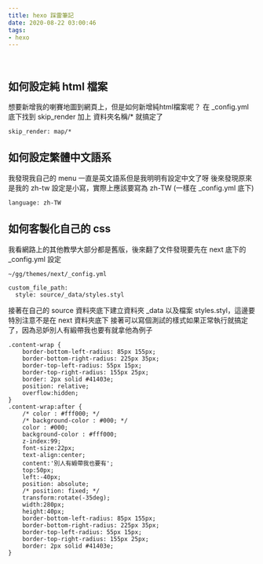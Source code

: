 ```yaml
---
title: hexo 踩雷筆記
date: 2020-08-22 03:00:46
tags:
- hexo
---
```

&nbsp;
<!-- more -->
## 如何設定純 html 檔案
想要新增我的喇賽地圖到網頁上，但是如何新增純html檔案呢？
在 _config.yml 底下找到 skip_render 加上 資料夾名稱/* 就搞定了

```
skip_render: map/*
```

## 如何設定繁體中文語系
我發現我自己的 menu 一直是英文語系但是我明明有設定中文了呀
後來發現原來是我的 zh-tw 設定是小寫，實際上應該要寫為 zh-TW (一樣在 _config.yml 底下)
```
language: zh-TW
```

## 如何客製化自己的 css
我看網路上的其他教學大部分都是舊版，後來翻了文件發現要先在 next 底下的 _config.yml 設定
```
~/gg/themes/next/_config.yml

custom_file_path:
  style: source/_data/styles.styl
```
接著在自己的 source 資料夾底下建立資料夾 _data 以及檔案 styles.styl，這邊要特別注意不是在 next 資料夾底下
接著可以寫個測試的樣式如果正常執行就搞定了，因為忌妒別人有緞帶我也要有就拿他為例子
```
.content-wrap {
    border-bottom-left-radius: 85px 155px;
    border-bottom-right-radius: 225px 35px;
    border-top-left-radius: 55px 15px;
    border-top-right-radius: 155px 25px;
    border: 2px solid #41403e;
    position: relative;
    overflow:hidden;
}
.content-wrap:after {
    /* color : #fff000; */
    /* background-color : #000; */
    color : #000;
    background-color : #fff000;
    z-index:99;
    font-size:22px;
    text-align:center;
    content:'別人有緞帶我也要有';
    top:50px;
    left:-40px;
    position: absolute;
    /* position: fixed; */
    transform:rotate(-35deg);
    width:280px;
    height:40px;
    border-bottom-left-radius: 85px 155px;
    border-bottom-right-radius: 225px 35px;
    border-top-left-radius: 55px 15px;
    border-top-right-radius: 155px 25px;
    border: 2px solid #41403e;
}
```

